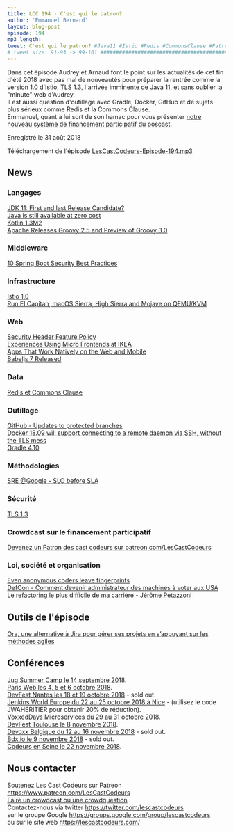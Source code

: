 ```yaml
---
title: LCC 194 - C'est qui le patron?
author: 'Emmanuel Bernard'
layout: blog-post
episode: 194
mp3_length:
tweet: C'est qui le patron? #Java11 #Istio #Redis #CommonsClause #Patreon #TSL1.3 #Burnout
# tweet size: 91-93 -> 99-101 #######################################################################
---
```

Dans cet épisode Audrey et Arnaud font le point sur les actualités de cet fin d'été 2018 avec pas mal de nouveautés pour préparer la rentrée comme la version 1.0 d'Istio, TLS 1.3, l'arrivée imminente de Java 11, et sans oublier la "minute" web d'Audrey.  
Il est aussi question d'outillage avec Gradle, Docker, GitHub et de sujets plus sérieux comme Redis et la Commons Clause.  
Emmanuel, quant à lui sort de son hamac pour vous présenter [notre nouveau système de financement participatif du poscast](https://lescastcodeurs.com/soutenir/).

Enregistré le 31 août 2018

Téléchargement de l'épisode [LesCastCodeurs-Episode-194.mp3](https://traffic.libsyn.com/lescastcodeurs/LesCastCodeurs-Episode-194.mp3)

## News

### Langages

[JDK 11: First and last Release Candidate?](https://jaxenter.com/jdk-11-release-process-147346.html)  
[Java is still available at zero cost](http://blog.joda.org/2018/08/java-is-still-available-at-zero-cost.html)  
[Kotlin 1.3M2](https://blog.jetbrains.com/kotlin/2018/08/kotlin-1-3-m2/)  
[Apache Releases Groovy 2.5 and Preview of Groovy 3.0](https://www.infoq.com/news/2018/07/apache-releases-groovy-2.5)  

### Middleware

[10 Spring Boot Security Best Practices](https://snyk.io/blog/spring-boot-security-best-practices/)  

### Infrastructure

[Istio 1.0](https://istio.io/blog/2018/announcing-1.0/)  
[Run El Capitan, macOS Sierra, High Sierra and Mojave on QEMU/KVM](https://github.com/kholia/OSX-KVM)  

### Web

[Security Header Feature Policy](https://scotthelme.co.uk/a-new-security-header-feature-policy/)  
[Experiences Using Micro Frontends at IKEA](https://www.infoq.com/news/2018/08/experiences-micro-frontends)  
[Apps That Work Natively on the Web and Mobile](https://blog.angular.io/apps-that-work-natively-on-the-web-and-mobile-9b26852495e7)  
[Babeljs 7 Released](https://babeljs.io/blog/2018/08/27/7.0.0)  

### Data

[Redis et Commons Clause](https://redislabs.com/community/licenses/)  

### Outillage

[GitHub - Updates to protected branches](https://blog.github.com/2018-08-15-protected-branch-updates/)  
[Docker 18.09 will support connecting to a remote daemon via SSH, without the TLS mess](https://github.com/docker/cli/pull/1014)  
[Gradle 4.10](https://docs.gradle.org/4.10/release-notes.html)  

### Méthodologies

[SRE @Google - SLO before SLA](https://www.infoq.com/news/2018/07/google-explains-sre)  

### Sécurité

[TLS 1.3](http://www.bortzmeyer.org/8446.html)  

### Crowdcast sur le financement participatif

[Devenez un Patron des cast codeurs sur patreon.com/LesCastCodeurs](https://www.patreon.com/LesCastCodeurs)  

### Loi, société et organisation

[Even anonymous coders leave fingerprints](https://www.wired.com/story/machine-learning-identify-anonymous-code/)  
[DefCon - Comment devenir administrateur des machines à voter aux USA](https://twitter.com/RachelTobac/status/1028437783050776576)  
[Le refactoring le plus difficile de ma carrière - Jérôme Petazzoni](https://youtu.be/fu7Tsv5qPGQ)  

## Outils de l'épisode

[Ora, une alternative à Jira pour gérer ses projets en s’appuyant sur les méthodes agiles](https://www.blogdumoderateur.com/ora-outil-projets-agiles/)  

## Conférences

[Jug Summer Camp le 14 septembre 2018](http://www.jugsummercamp.org/edition/9).  
[Paris Web les 4, 5 et 6 octobre 2018](https://www.paris-web.fr/).  
[DevFest Nantes les 18 et 19 octobre 2018](https://devfest.gdgnantes.com/) - sold out.  
[Jenkins World Europe du 22 au 25 octobre 2018 à Nice](https://www.cloudbees.com/jenkinsworld/home) - (utilisez le code JWAHERITIER pour obtenir 20% de réduction).  
[VoxxedDays Microservices du 29 au 31 octobre 2018](https://voxxeddays.com/microservices/).  
[DevFest Toulouse le 8 novembre 2018](https://devfesttoulouse.fr/).  
[Devoxx Belgique du 12 au 16 novembre 2018](https://devoxx.be/) - sold out.  
[Bdx.io le 9 novembre 2018](https://www.bdx.io/#/home) - sold out.  
[Codeurs en Seine le 22 novembre 2018](http://www.codeursenseine.com/2018/).

## Nous contacter

Soutenez Les Cast Codeurs sur Patreon <https://www.patreon.com/LesCastCodeurs>  
[Faire un crowdcast ou une crowdquestion](https://lescastcodeurs.com/crowdcasting/)  
Contactez-nous via twitter <https://twitter.com/lescastcodeurs>  
sur le groupe Google <https://groups.google.com/group/lescastcodeurs>  
ou sur le site web <https://lescastcodeurs.com/>
   
